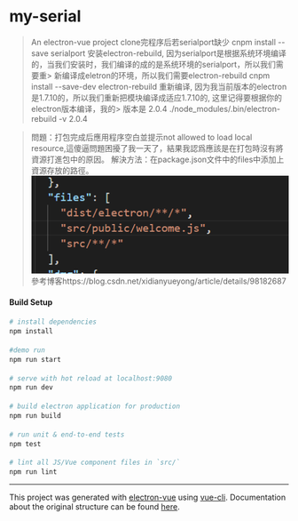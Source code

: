 # my-serial

> An electron-vue project
> clone完程序后若serialport缺少
> cnpm install --save serialport
> 安装electron-rebuild, 因为serialport是根据系统环境编译的，当我们安装时，我们编译的成的是系统环境的serialport，所以我们需要重> 新编译成eletron的环境，所以我们需要electron-rebuild
> cnpm install --save-dev electron-rebuild
> 重新编译, 因为我当前版本的electron是1.7.10的，所以我们重新把模块编译成适应1.7.10的, 这里记得要根据你的electron版本编译，我的> 版本是 2.0.4
> ./node_modules/.bin/electron-rebuild -v 2.0.4

>問題：打包完成后應用程序空白並提示not allowed to load local resource,這傻逼問題困擾了我一天了，結果我認爲應該是在打包時沒有將資源打進包中的原因。
>解決方法：在package.json文件中的files中添加上資源存放的路徑。
![Image text](./files.png)
>參考博客https://blog.csdn.net/xidianyueyong/article/details/98182687
#### Build Setup

``` bash
# install dependencies
npm install

#demo run 
npm run start

# serve with hot reload at localhost:9080
npm run dev

# build electron application for production
npm run build

# run unit & end-to-end tests
npm test

# lint all JS/Vue component files in `src/`
npm run lint

```

---

This project was generated with [electron-vue](https://github.com/SimulatedGREG/electron-vue) using [vue-cli](https://github.com/vuejs/vue-cli). Documentation about the original structure can be found [here](https://simulatedgreg.gitbooks.io/electron-vue/content/index.html).
